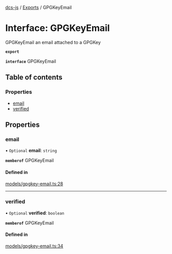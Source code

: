 [dcs-js](../README.md) / [Exports](../modules.md) / GPGKeyEmail

# Interface: GPGKeyEmail

GPGKeyEmail an email attached to a GPGKey

**`export`**

**`interface`** GPGKeyEmail

## Table of contents

### Properties

- [email](GPGKeyEmail.md#email)
- [verified](GPGKeyEmail.md#verified)

## Properties

### <a id="email" name="email"></a> email

• `Optional` **email**: `string`

**`memberof`** GPGKeyEmail

#### Defined in

[models/gpgkey-email.ts:28](https://github.com/unfoldingWord/dcs-js/blob/b29eb7a/models/gpgkey-email.ts#L28)

___

### <a id="verified" name="verified"></a> verified

• `Optional` **verified**: `boolean`

**`memberof`** GPGKeyEmail

#### Defined in

[models/gpgkey-email.ts:34](https://github.com/unfoldingWord/dcs-js/blob/b29eb7a/models/gpgkey-email.ts#L34)
